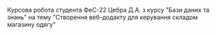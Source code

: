 Курсова робота студента ФеС-22 Цебра Д.А. з курсу "Бази даних та знань" на тему "Створення веб-додакту для керування складом магазину одягу"

